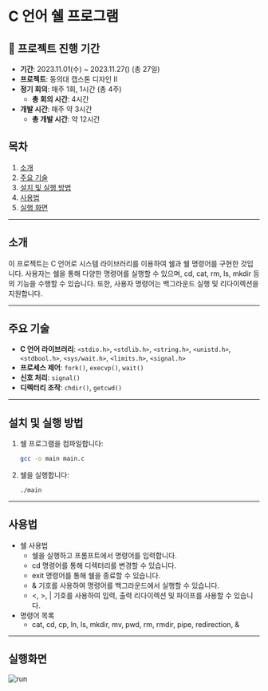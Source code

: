 # C 언어 쉘 프로그램

## 💜 프로젝트 진행 기간
- **기간**: 2023.11.01(수) ~ 2023.11.27() (총 27일)
- **프로젝트**: 동의대 캡스톤 디자인 II
- **정기 회의**: 매주 1회, 1시간 (총 4주)
  - **총 회의 시간**: 4시간
- **개발 시간**: 매주 약 3시간
  - **총 개발 시간**: 약 12시간
    
## 목차
1. [소개](#소개)
2. [주요 기술](#주요-기술)
3. [설치 및 실행 방법](#설치-및-실행-방법)
4. [사용법](#사용법)
5. [실행 화면](#실행-화면)

---

## 소개

이 프로젝트는 C 언어로 시스템 라이브러리를 이용하여 쉘과 쉘 명령어를 구현한 것입니다. 사용자는 쉘을 통해 다양한 명령어를 실행할 수 있으며, cd, cat, rm, ls, mkdir 등의 기능을 수행할 수 있습니다. 또한, 사용자 명령어는 백그라운드 실행 및 리다이렉션을 지원합니다.

---

## 주요 기술

- **C 언어 라이브러리**: `<stdio.h>`, `<stdlib.h>`, `<string.h>`, `<unistd.h>`, `<stdbool.h>`, `<sys/wait.h>`, `<limits.h>`, `<signal.h>`
- **프로세스 제어**: `fork()`, `execvp()`, `wait()`
- **신호 처리**: `signal()`
- **디렉터리 조작**: `chdir()`, `getcwd()`

---

## 설치 및 실행 방법

1. 쉘 프로그램을 컴파일합니다:
   ```bash
   gcc -o main main.c

2. 쉘을 실행합니다:
   ```bash
   ./main

---

## 사용법
- 쉘 사용법
  - 쉘을 실행하고 프롬프트에서 명령어를 입력합니다.
  - cd <directory> 명령어를 통해 디렉터리를 변경할 수 있습니다.
  - exit 명령어를 통해 쉘을 종료할 수 있습니다.
  - & 기호를 사용하여 명령어를 백그라운드에서 실행할 수 있습니다.
  - <, >, | 기호를 사용하여 입력, 출력 리다이렉션 및 파이프를 사용할 수 있습니다. 
- 명령어 목록
   - cat, cd, cp, ln, ls, mkdir, mv, pwd, rm, rmdir, pipe, redirection, &

---

## 실행화면   
![run](https://github.com/Sihyeon0123/System-Programing-Team-Project-I/assets/129951793/7ba3a35d-a9f4-4c87-8f24-20099767927f)
